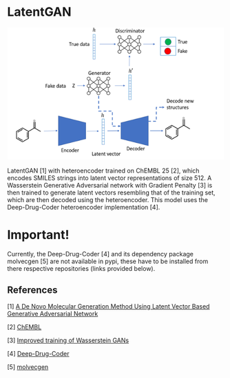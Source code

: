 LatentGAN
=========
<p align="center">
  <img src="../../images/LatentGAN.png">
</p>

LatentGAN [1] with heteroencoder trained on ChEMBL 25 [2], which encodes SMILES strings into latent vector representations of size 512. A Wasserstein Generative Adversarial network with Gradient Penalty [3] is then trained to generate latent vectors resembling that of the training set, which are then decoded using the heteroencoder. This model uses the Deep-Drug-Coder heteroencoder implementation [4].


Important!
==========
Currently, the Deep-Drug-Coder [4] and its dependency package molvecgen [5] are not available in pypi, these have to be installed from there respective repositories (links provided below).


## References

[1] [A De Novo Molecular Generation Method Using Latent Vector Based Generative Adversarial Network](https://chemrxiv.org/articles/A_De_Novo_Molecular_Generation_Method_Using_Latent_Vector_Based_Generative_Adversarial_Network/8299544)

[2] [ChEMBL](https://www.ebi.ac.uk/chembl/)

[3] [Improved training of Wasserstein GANs](https://arxiv.org/abs/1704.00028)

[4] [Deep-Drug-Coder](https://github.com/pcko1/Deep-Drug-Coder)

[5] [molvecgen](https://github.com/EBjerrum/molvecgen)
